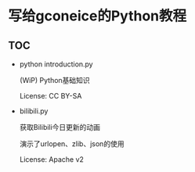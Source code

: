 写给gconeice的Python教程
========================

TOC
---
  - python introduction.py

      (WiP) Python基础知识

      License: CC BY-SA

  - bilibili.py

      获取Bilibili今日更新的动画

      演示了urlopen、zlib、json的使用

      License: Apache v2

